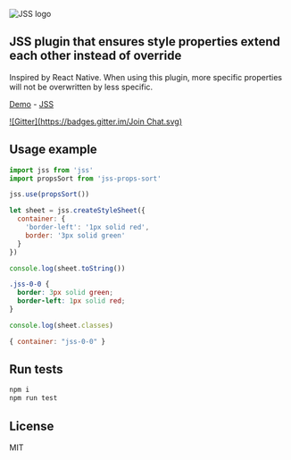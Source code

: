 ![JSS logo](https://avatars1.githubusercontent.com/u/9503099?v=3&s=60)

## JSS plugin that ensures style properties extend each other instead of override

Inspired by React Native. When using this plugin,
more specific properties will not be overwritten by less specific.

[Demo](http://jsstyles.github.io/jss-examples/index.html#plugin-jss-props-sort) -
[JSS](https://github.com/jsstyles/jss)

[![Gitter](https://badges.gitter.im/Join Chat.svg)](https://gitter.im/jsstyles/jss?utm_source=badge&utm_medium=badge&utm_campaign=pr-badge&utm_content=badge)


## Usage example

```javascript
import jss from 'jss'
import propsSort from 'jss-props-sort'

jss.use(propsSort())

let sheet = jss.createStyleSheet({
  container: {
    'border-left': '1px solid red',
    border: '3px solid green'
  }
})
```

```javascript
console.log(sheet.toString())
```
```css
.jss-0-0 {
  border: 3px solid green;
  border-left: 1px solid red;
}
```

```javascript
console.log(sheet.classes)
```
```javascript
{ container: "jss-0-0" }
```

## Run tests

```bash
npm i
npm run test
```

## License

MIT
